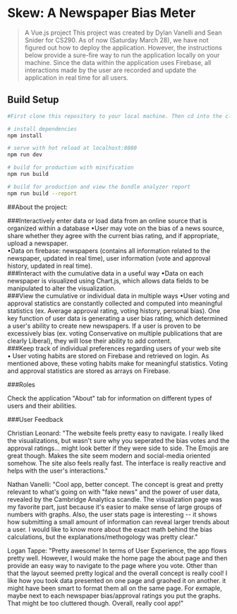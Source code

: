 # Skew: A Newspaper Bias Meter

> A Vue.js project
> This project was created by Dylan Vanelli and Sean Snider for CS290.
> As of now (Saturday March 28), we have not figured out how to deploy the application.
> However, the instructions below provide a sure-fire way to run the application locally on your machine. Since the data within the application uses Firebase, all interactions made by the user are recorded and update the application in real time for all users.

## Build Setup

``` bash
#First clone this repository to your local machine. Then cd into the clone's directory and do the following:

# install dependencies
npm install

# serve with hot reload at localhost:8080
npm run dev

# build for production with minification
npm run build

# build for production and view the bundle analyzer report
npm run build --report
```

##About the project: 

###Interactively enter data or load data from an online source that is organized within a database
•User may vote on the bias of a news source, share whether they agree with the current bias rating, and if appropriate, upload a newspaper.<br>
•Data on firebase: newspapers (contains all information related to the newspaper, updated in real time), user information (vote and approval history, updated in real time).<br>
###Interact with the cumulative data in a useful way
•Data on each newspaper is visualized using Chart.js, which allows data fields to be manipulated to alter the visualization.<br>
###View the cumulative or individual data in multiple ways
•User voting and approval statistics are constantly collected and computed into meaningful statistics (ex. Average approval rating, voting history, personal bias). One key function of user data is generating a user bias rating, which determined a user's ability to create new newspapers. If a user is proven to be excessively bias (ex. voting Conservative on multiple publications that are clearly Liberal), they will lose their ability to add content.<br>
###Keep track of individual preferences regarding users of your web site<br>
• User voting habits are stored on Firebase and retrieved on login. As mentioned above, these voting habits make for meaningful statistics. Voting and approval statistics are stored as arrays on Firebase.<br>

###Roles

Check the application "About" tab for information on different types of users and their abilities.

###User Feedback

Christian Leonard: "The website feels pretty easy to navigate. I really liked the visualizations, but wasn't sure why you seperated the bias votes and the approval ratings... might look better if they were side to side. The Emojis are great though. Makes the site seem modern and social-media oriented somehow. The site also feels really fast. The interface is really reactive and helps with the user's interactions."

Nathan Vanelli: "Cool app, better concept. The concept is great and pretty relevant to what's going on with "fake news" and the power of user data, revealed by the Cambridge Analytica scandle. The visualization page was my favorite part, just because it's easier to make sense of large groups of numbers with graphs. Also, the user stats page is interesting -- it shows how submitting a small amount of information can reveal larger trends about a user. I would like to know more about the exact math behind the bias calculations, but the explanations/methogology was pretty clear."

Logan Tappe: "Pretty awesome! In terms of User Experience, the app flows pretty well. However, I would make the home page the about page and then provide an easy way to navigate to the page where you vote. Other than that the layout seemed pretty logical and the overall concept is really cool! I like how you took data presented on one page and graohed it on another. it might have been smart to format them all on the same page. For exmaple, maybe next to each newspaper bias/approval ratings you put the graphs. That might be too cluttered though. Overall, really cool app!"

